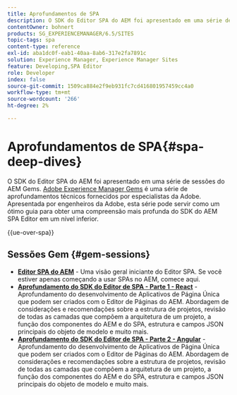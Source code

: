 ```yaml
---
title: Aprofundamentos de SPA
description: O SDK do Editor SPA do AEM foi apresentado em uma série de sessões do AEM Gems. Apresentada por engenheiros da Adobe, esta série pode servir como um excelente guia para obter uma compreensão mais profunda do SDK do AEM SPA Editor em nível inferior, apresentado por engenheiros da Adobe.
contentOwner: bohnert
products: SG_EXPERIENCEMANAGER/6.5/SITES
topic-tags: spa
content-type: reference
exl-id: aba1dc0f-eab1-40aa-8ab6-317e2fa7891c
solution: Experience Manager, Experience Manager Sites
feature: Developing,SPA Editor
role: Developer
index: false
source-git-commit: 1509ca884e2f9eb931fc7cd416801957459cc4a0
workflow-type: tm+mt
source-wordcount: '266'
ht-degree: 2%

---
```



# Aprofundamentos de SPA{#spa-deep-dives}

O SDK do Editor SPA do AEM foi apresentado em uma série de sessões do AEM Gems. [Adobe Experience Manager Gems](https://helpx.adobe.com/br/experience-manager/kt/eseminars/gems/aem-index.html) é uma série de aprofundamentos técnicos fornecidos por especialistas da Adobe. Apresentada por engenheiros da Adobe, esta série pode servir como um ótimo guia para obter uma compreensão mais profunda do SDK do AEM SPA Editor em um nível inferior.

{{ue-over-spa}}

## Sessões Gem {#gem-sessions}

* **[Editor SPA do AEM](https://experienceleague.adobe.com/pt-br/docs/events/experience-manager-gems-recordings/gems2018/aem-spa-editor)** - Uma visão geral iniciante do Editor SPA. Se você estiver apenas começando a usar SPAs no AEM, comece aqui.
* **[Aprofundamento do SDK do Editor de SPA - Parte 1 - React](https://experienceleague.adobe.com/pt-br/docs/events/experience-manager-gems-recordings/gems2018/spa-editor-sdk-deep-dive-react)** - Aprofundamento do desenvolvimento de Aplicativos de Página Única que podem ser criados com o Editor de Páginas do AEM. Abordagem de considerações e recomendações sobre a estrutura de projetos, revisão de todas as camadas que compõem a arquitetura de um projeto, a função dos componentes do AEM e do SPA, estrutura e campos JSON principais do objeto de modelo e muito mais.
* **[Aprofundamento do SDK do Editor de SPA - Parte 2 - Angular](https://experienceleague.adobe.com/pt-br/docs/events/experience-manager-gems-recordings/gems2018/spa-editor-sdk-deep-dive-react)** - Aprofundamento do desenvolvimento de Aplicativos de Página Única que podem ser criados com o Editor de Páginas do AEM. Abordagem de considerações e recomendações sobre a estrutura de projetos, revisão de todas as camadas que compõem a arquitetura de um projeto, a função dos componentes do AEM e do SPA, estrutura e campos JSON principais do objeto de modelo e muito mais.
